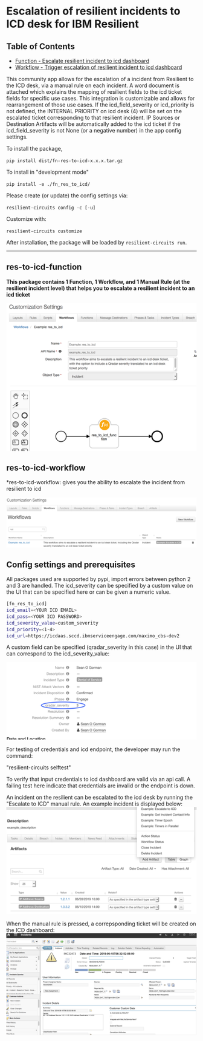 # Escalation of resilient incidents to ICD desk for IBM Resilient

## Table of Contents

- [Function - Escalate resilient incident to icd dashboard](#function---res-to-icd-function)
- [Workflow - Trigger escalation of resilient incident to icd dashboard](#workflow---res-to-icd-workflow)

This community app allows for the escalation of a incident from Resilient to the ICD desk, via a manual rule on each incident. A word document is attached which explains the mapping of resilient fields to the icd ticket fields for specific use cases. This integration is customizable and allows for rearrangement of those use cases. If the icd_field_severity or icd_priority is not defined, the INTERNAL PRIORITY on icd desk (4) will be set on the escalated ticket corresponding to that resilient incident. IP Sources or Destination Artifacts will be automatically added to the icd ticket if the icd_field_severity is not None (or a negative number) in the app config settings.

To install the package,

`pip install dist/fn-res-to-icd-x.x.x.tar.gz`

To install in "development mode"

`pip install -e ./fn_res_to_icd/`

Please create (or update) the config settings via:

`resilient-circuits config -c [-u]`

Customize with:

`resilient-circuits customize`

After installation, the package will be loaded by `resilient-circuits run`.

---

## res-to-icd-function

**This package contains 1 Function, 1 Workflow, and 1 Manual Rule (at the resilient incident level) that helps you to escalate a resilient incident to an icd ticket**

![screenshot](./screenshots/1.png)

## res-to-icd-workflow

*res-to-icd-workflow: gives you the ability to escalate the incident from resilient to icd

![screenshot](./screenshots/0.png)

## Config settings and prerequisites

All packages used are supported by pypi, import errors between python 2 and 3 are handled. The icd_severity can be specified by a custom value on the UI that can be specified here or can be given a numeric value.

```bash
[fn_res_to_icd]
icd_email=<YOUR ICD EMAIL>
icd_pass=<YOUR ICD PASSWORD>
icd_severity_value=custom_severity
icd_priority=<1-4>
icd_url=https://icdaas.sccd.ibmserviceengage.com/maximo_cbs-dev2
```

A custom field can be specified (qradar_severity in this case) in the UI that can correspond to the icd_severity_value:

![screenshot](./screenshots/4.png)

For testing of credentials and icd endpoint, the developer may run the command:

"resilient-circuits selftest"

To verify that input credentials to icd dashboard are valid via an api call. A failing test here indicate that credentials are invalid or the endpoint is down.

An incident on the resilient can be escalated to the icd desk by running the "Escalate to ICD" manual rule. An example incident is displayed below:
![screenshot](./screenshots/2.png)

When the manual rule is pressed, a correpsponding ticket will be created on the ICD dashboard:
![screenshot](./screenshots/3.png)
